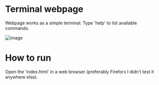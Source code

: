 # Terminal webpage

Webpage works as a simple terminal. Type 'help' to list available commands.

![image](https://user-images.githubusercontent.com/94861828/188160845-facfaaae-535f-41fb-9362-d1be3062d7ed.png)

# How to run

Open the 'index.html' in a web browser (preferably Fireforx I didn't test it anywhere else). 
